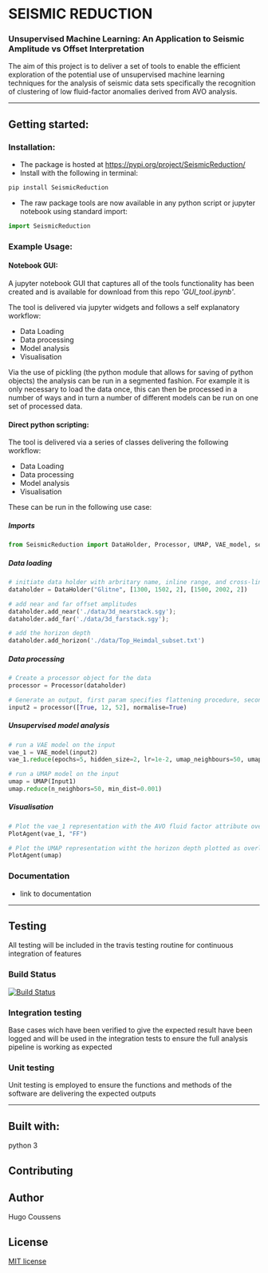 # SEISMIC REDUCTION 
### Unsupervised Machine Learning: An Application to Seismic Amplitude vs Offset Interpretation ###

The aim of this project is to deliver a set of tools to enable the efficient exploration of the potential use of unsupervised machine learning techniques for the analysis of seismic data sets specifically the recognition of clustering of low fluid-factor anomalies derived from AVO analysis.

---

## Getting started:

### Installation:
- The package is hosted at https://pypi.org/project/SeismicReduction/
- Install with the following in terminal:
```bash
pip install SeismicReduction
```
- The raw package tools are now available in any python script or jupyter notebook using standard import:
```python
import SeismicReduction
```

### Example Usage:
#### Notebook GUI:
A jupyter notebook GUI that captures all of the tools functionality has been created and is available for download from this repo *'GUI_tool.ipynb'*.

The tool is delivered via jupyter widgets and follows a self explanatory workflow:
- Data Loading
- Data processing
- Model analysis
- Visualisation

Via the use of pickling (the python module that allows for saving of python objects) the analysis can be run in a segmented fashion. For example it is only necessary to load the data once, this can then be processed in a number of ways and in turn a number of different models can be run on one set of processed data.

#### Direct python scripting:

The tool is delivered via a series of classes delivering the following workflow:
- Data Loading
- Data processing
- Model analysis
- Visualisation

These can be run in the following use case:

##### Imports
```python
from SeismicReduction import DataHolder, Processor, UMAP, VAE_model, set_seed, PlotAgent
```
##### Data loading
```python
# initiate data holder with arbritary name, inline range, and cross-line range
dataholder = DataHolder("Glitne", [1300, 1502, 2], [1500, 2002, 2])

# add near and far offset amplitudes
dataholder.add_near('./data/3d_nearstack.sgy');
dataholder.add_far('./data/3d_farstack.sgy');

# add the horizon depth
dataholder.add_horizon('./data/Top_Heimdal_subset.txt')
```
##### Data processing
```python
# Create a processor object for the data
processor = Processor(dataholder)

# Generate an output, first param specifies flattening procedure, second specifies normalisation
input2 = processor([True, 12, 52], normalise=True)
```
##### Unsupervised model analysis
```python
# run a VAE model on the input
vae_1 = VAE_model(input2)
vae_1.reduce(epochs=5, hidden_size=2, lr=1e-2, umap_neighbours=50, umap_dist=0.001, plot_loss=True)

# run a UMAP model on the input
umap = UMAP(Input1)
umap.reduce(n_neighbors=50, min_dist=0.001)
```
##### Visualisation
```python
# Plot the vae_1 representation with the AVO fluid factor attribute overlain
PlotAgent(vae_1, "FF")

# Plot the UMAP representation witht the horizon depth plotted as overlain attribute
PlotAgent(umap)
```

### Documentation
- link to documentation

---

## Testing
All testing will be included in the travis testing routine for continuous integration of features

### Build Status
[![Build Status](https://travis-ci.com/msc-acse/acse-9-independent-research-project-coush001.svg?branch=master)](https://travis-ci.com/msc-acse/acse-9-independent-research-project-coush001)

### Integration testing
Base cases wich have been verified to give the expected result have been logged and will be used in the integration tests to ensure the full analysis pipeline is working as expected

### Unit testing
Unit testing is employed to ensure the functions and methods of the software are delivering the expected outputs

---

## Built with:
python 3

## Contributing

## Author
Hugo Coussens

## License
[MIT license](LICENSE)
